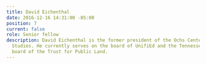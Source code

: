 ```yaml
---
title: David Eichenthal
date: 2016-12-16 14:31:00 -05:00
position: 7
current: false
role: Senior fellow
description: David Eichenthal is the former president of the Ochs Center for Metropolitan
  Studies. He currently serves on the board of UnifiEd and the Tennessee advisory
  board of the Trust for Public Land.
---
```


